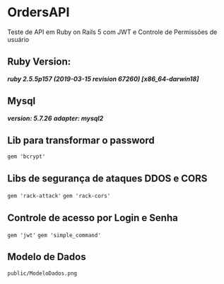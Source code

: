 # OrdersAPI
Teste de API em Ruby on Rails 5 com JWT e Controle de Permissões de usuário

## Ruby Version: 
***ruby 2.5.5p157 (2019-03-15 revision 67260) [x86_64-darwin18]***

## Mysql
***version: 5.7.26***
***adapter: mysql2***

## Lib para transformar o password
`gem 'bcrypt'`

## Libs de segurança de ataques DDOS e CORS
`gem 'rack-attack'`
`gem 'rack-cors'`

## Controle de acesso por Login e Senha
`gem 'jwt'`
`gem 'simple_command'`

## Modelo de Dados
`public/ModeloDados.png`
